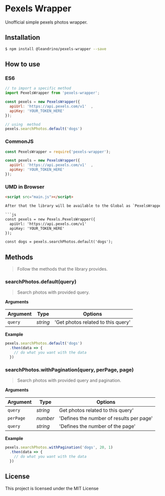 # Pexels Wrapper

Unofficial simple pexels photos wrapper.

## Installation

```sh
$ npm install @leandrino/pexels-wrapper --save
```

## How to use

### ES6

```js
// to import a specific method
import PexelsWrapper from 'pexels-wrapper';

const pexels = new PexelsWrapper({
  apiUrl: 'https://api.pexels.com/v1'  ,
  apiKey: 'YOUR_TOKEN_HERE'
});

// using  method
pexels.searchPhotos.default('dogs')
```

### CommonJS

```js
const PexelsWrapper = require('pexels-wrapper');

const pexels = new PexelsWrapper({
  apiUrl: 'https://api.pexels.com/v1'  ,
  apiKey: 'YOUR_TOKEN_HERE'
});
```


### UMD in Browser

```html
<script src="main.js"></script>

After that the library will be available to the Global as `PexelsWrapper`. Follow an example:

```js
const pexels = new Pexels.PexelsWrapper({
  apiUrl: 'https://api.pexels.com/v1'  
  apiKey: 'YOUR_TOKEN_HERE'
});

const dogs = pexels.searchPhotos.default('dogs');
```

## Methods

> Follow the methods that the library provides.

### searchPhotos.default(query)
   
   > Search photos with provided query.
   
   **Arguments**
   
   | Argument | Type    | Options                           |
   |----------|---------|-----------------------------------|
   |`query`   |*string* | 'Get photos related to this query'|
   
   
   **Example**
   
   ```js
   pexels.searchPhotos.default('dogs')
     .then(data => {
       // do what you want with the data
     })
   ```
  ### searchPhotos.withPagination(query, perPage, page)
  
  > Search photos with provided query and pagination.
  
  **Arguments**
  
  | Argument | Type    | Options                                 |
  |----------|---------|-----------------------------------------|
  |`query`   |*string* | Get photos related to this query'       |
  |`perPage` |*number* | 'Defines the number of results per page'|
  |`query`   |*string* | 'Defines the number of the page'        |
  
  
  **Example**
  
  ```js
  pexels.searchPhotos.withPagination('dogs', 20, 1)
    .then(data => {
      // do what you want with the data
    })
  ```

## License

This project is licensed under the MIT License
